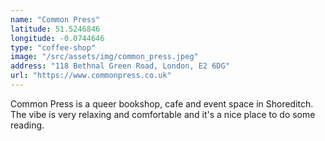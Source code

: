 ```yaml
---
name: "Common Press"
latitude: 51.5246846
longitude: -0.0744646
type: "coffee-shop"
image: "/src/assets/img/common_press.jpeg"
address: "118 Bethnal Green Road, London, E2 6DG"
url: "https://www.commonpress.co.uk"
---
```


Common Press is a queer bookshop, cafe and event space in Shoreditch. The vibe is very relaxing and comfortable and it's a nice place to do some reading.
